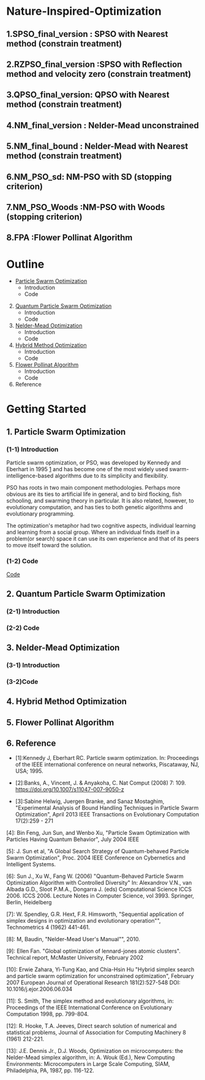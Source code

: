 # Nature-Inspired-Optimization
##  1.SPSO_final_version : SPSO with Nearest method (constrain treatment)
##  2.RZPSO_final_version :SPSO with Reflection method and velocity zero (constrain treatment)
##  3.QPSO_final_version: QPSO with Nearest method (constrain treatment)
##  4.NM_final_version : Nelder-Mead unconstrained
##  5.NM_final_bound :  Nelder-Mead with Nearest method (constrain treatment)
##  6.NM_PSO_sd: NM-PSO with SD (stopping criterion)
##  7.NM_PSO_Woods :NM-PSO with Woods (stopping criterion)
##  8.FPA :Flower Pollinat Algorithm

<!-- Outline -->
# Outline

* [Particle Swarm Optimization](#1.Particle-Swarm-Optimization)
   + Introduction
   + Code
2. [Quantum Particle Swarm Optimization](#Quantum-Particle-Swarm-Optimization)
   + Introduction
   + Code
3. [Nelder-Mead Optimization](#Nelder-Mead-Optimization)
   + Introduction
   + Code
4. [Hybrid Method Optimization](Hybrid-Method-Optimization)
   + Introduction
   + Code
5. [Flower Pollinat Algorithm](#Flower-Pollinat-Algorithm)
   + Introduction
   + Code
6. Reference


<!-- GETTING STARTED -->
# Getting Started

## 1. Particle Swarm Optimization

### (1-1) Introduction
Particle swarm optimization, or PSO, was developed by Kennedy and Eberhart in 1995 [1](#Reference) and has become one of the most widely used swarm-intelligence-based algorithms due to its simplicity and flexibility.

PSO has roots in two main component methodologies. Perhaps more obvious are its ties to artificial life in general, and to bird flocking, fish schooling, and swarming theory in particular. It is also related, however, to evolutionary computation, and has ties to both genetic
algorithms and evolutionary programming.

The optimization's metaphor had two cognitive aspects, individual learning and learning from a social group.
Where an individual finds itself in a problem(or search) space it can use its own experience and that of its peers to move itself toward the solution.
### (1-2) Code
[Code]()

## 2. Quantum Particle Swarm Optimization

### (2-1) Introduction
### (2-2) Code

## 3. Nelder-Mead Optimization
### (3-1) Introduction
### (3-2)Code
   
## 4. Hybrid Method Optimization

## 5. Flower Pollinat Algorithm

## 6. Reference

 - [1]:Kennedy J, Eberhart RC. Particle swarm optimization. In: Proceedings of the IEEE international conference on neural networks, Piscataway, NJ, USA; 1995.

 - [2]:Banks, A., Vincent, J. & Anyakoha, C. Nat Comput (2008) 7: 109. https://doi.org/10.1007/s11047-007-9050-z

 - [3]:Sabine Helwig, Juergen Branke, and Sanaz Mostaghim, "Experimental Analysis of Bound Handling Techniques in Particle Swarm Optimization", April 2013 IEEE Transactions on Evolutionary Computation 17(2):259 - 271

$[4]:$ Bin Feng, Jun Sun, and Wenbo Xu, "Particle Swam Optimization with Particles Having Quantum Behavior", July 2004 IEEE

$[5]:$ J. Sun et al, "A Global Search Strategy of Quantum-behaved Particle Swarm Optimization", Proc. 2004 IEEE Conference on Cybernetics and Intelligent Systems.

$[6]:$ Sun J., Xu W., Fang W. (2006) "Quantum-Behaved Particle Swarm Optimization Algorithm with Controlled Diversity" In: Alexandrov V.N., van Albada G.D., Sloot P.M.A., Dongarra J. (eds) Computational Science ICCS 2006. ICCS 2006. Lecture Notes in Computer Science, vol 3993. Springer, Berlin, Heidelberg

$[7]:$ W. Spendley, G.R. Hext, F.R. Himsworth, "Sequential application of simplex designs in optimization and evolutionary operation"", Technometrics 4 (1962) 441-461.

$[8]:$ M, Baudin, "Nelder-Mead User's Manual"", 2010.

$[9]:$ Ellen Fan. "Global optimization of lennard-jones atomic clusters". Technical report, McMaster University, February 2002

$[10]:$ Erwie Zahara, Yi-Tung Kao, and Chia-Hsin Hu "Hybrid simplex search and particle swarm optimization for unconstrained optimization", February 2007 European Journal of Operational Research 181(2):527-548 DOI: 10.1016/j.ejor.2006.06.034

$[11]:$ S. Smith, The simplex method and evolutionary algorithms, in: Proceedings of the IEEE International Conference on Evolutionary Computation 1998, pp. 799-804.

$[12]:$ R. Hooke, T.A. Jeeves, Direct search solution of numerical and statistical problems, Journal of Association for Computing Machinery 8 (1961) 212-221.

$[13]:$ J.E. Dennis Jr., D.J. Woods, Optimization on microcomputers: the  Nelder-Mead simplex algorithm, in: A. Wouk (Ed.), New Computing Environments: Microcomputers in Large Scale Computing, SIAM, Philadelphia, PA, 1987, pp. 116-122.
